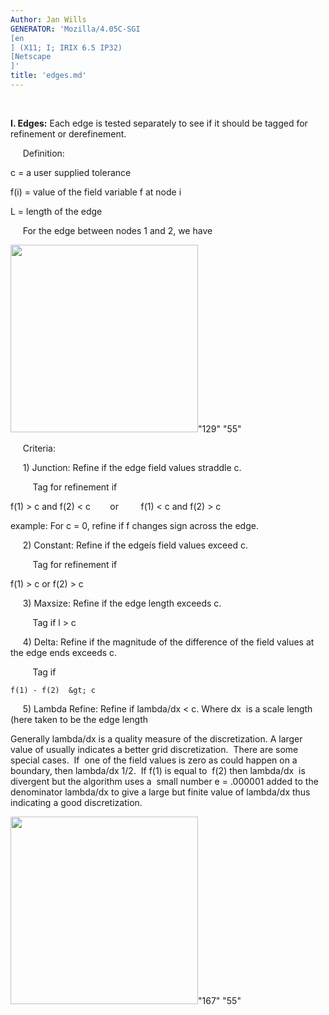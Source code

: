 ```yaml
---
Author: Jan Wills
GENERATOR: 'Mozilla/4.05C-SGI 
[en
] (X11; I; IRIX 6.5 IP32) 
[Netscape
]'
title: 'edges.md'
---
```


 

 **I. Edges:** Each edge is tested separately to see if it should be
 tagged for refinement or derefinement.

      Definition:

  c = a user supplied tolerance

  f(i) = value of the field variable f at node i

  L = length of the edge

      For the edge between nodes 1 and 2, we have

  <img height="300" width="300" src="image5.jpg">"129" "55"

      Criteria:

      1) Junction: Refine if the edge field values straddle c.

          Tag for refinement if

   f(1) &gt; c and f(2) &lt; c        or         f(1) &lt; c and f(2)
   &gt; c

   example: For c = 0, refine if f changes sign across the edge.

      2) Constant: Refine if the edgeís field values exceed c.

          Tag for refinement if

   f(1) &gt; c or f(2) &gt; c

      3) Maxsize: Refine if the edge length exceeds c.

          Tag if l &gt; c

      4) Delta: Refine if the magnitude of the difference of the field
 values at the edge ends exceeds c.

          Tag if

    f(1) - f(2)  &gt; c

      5) Lambda Refine: Refine if lambda/dx &lt; c. Where dx  is a
 scale length (here taken to be the edge length

  Generally lambda/dx is a quality measure of the discretization. A
  larger value of usually indicates a better grid discretization. 
  There are some special cases.  If  one of the field values is zero
  as could happen on a boundary, then lambda/dx 1/2.  If f(1) is equal
  to  f(2) then lambda/dx  is divergent but the algorithm uses a 
  small number e = .000001 added to the denominator lambda/dx to give
  a large but finite value of lambda/dx thus indicating a good
  discretization.
 
   <img height="300" width="300" src="image33.jpg">"167" "55"
